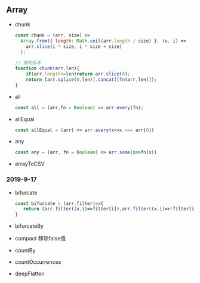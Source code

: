 ## Array

- chunk

  ~~~javascript
  const chunk = (arr, size) =>
    Array.from({ length: Math.ceil(arr.length / size) }, (v, i) =>
      arr.slice(i * size, i * size + size)
    );
  ~~~

  ~~~javascript
  // 我的版本
  function chunk(arr,len){	
      if(arr.length<=len)return arr.slice(0);
      return [arr.splice(0,len)].concat([fn(arr,len)]);
  }
  ~~~

- all

  ~~~javascript
  const all = (arr,fn = Boolean) => arr.every(fn);		
  ~~~

- allEqual

  ~~~javascript
  const allEqual = (arr) => arr.every(x=>x === arr[0])
  ~~~

- any

  ~~~javascript
  const any = (arr, fn = Boolean) => arr.some(x=>fn(x))
  ~~~

- arrayToCSV

### 2019-9-17

- bifurcate

  ~~~javascript
  const bifurcate = (arr,filter)=>{
     return [arr.filter((x,i)=>filter[i]),arr.filter((x,i)=>!filter[i])]
  }
  ~~~

- bifurcateBy

- compact 移除false值

- countBy

- countOccurrences

- deepFlatten